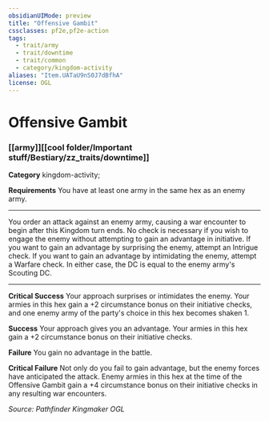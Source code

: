 ```yaml
---
obsidianUIMode: preview
title: "Offensive Gambit"
cssclasses: pf2e,pf2e-action
tags:
  - trait/army
  - trait/downtime
  - trait/common
  - category/kingdom-activity
aliases: "Item.UATaU9nS0J7dBfhA"
license: OGL
---
```

# Offensive Gambit

### [[army]][[cool folder/Important stuff/Bestiary/zz_traits/downtime]]

**Category** kingdom-activity; 




**Requirements** You have at least one army in the same hex as an enemy army.

* * *

You order an attack against an enemy army, causing a war encounter to begin after this Kingdom turn ends. No check is necessary if you wish to engage the enemy without attempting to gain an advantage in initiative. If you want to gain an advantage by surprising the enemy, attempt an Intrigue check. If you want to gain an advantage by intimidating the enemy, attempt a Warfare check. In either case, the DC is equal to the enemy army's Scouting DC.

* * *

**Critical Success** Your approach surprises or intimidates the enemy. Your armies in this hex gain a +2 circumstance bonus on their initiative checks, and one enemy army of the party's choice in this hex becomes shaken 1.

**Success** Your approach gives you an advantage. Your armies in this hex gain a +2 circumstance bonus on their initiative checks.

**Failure** You gain no advantage in the battle.

**Critical Failure** Not only do you fail to gain advantage, but the enemy forces have anticipated the attack. Enemy armies in this hex at the time of the Offensive Gambit gain a +4 circumstance bonus on their initiative checks in any resulting war encounters.

*Source: Pathfinder Kingmaker*
*OGL*